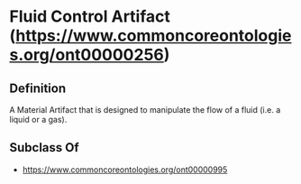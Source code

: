 # Fluid Control Artifact (https://www.commoncoreontologies.org/ont00000256)

## Definition
A Material Artifact that is designed to manipulate the flow of a fluid (i.e. a liquid or a gas).

## Subclass Of
- https://www.commoncoreontologies.org/ont00000995

